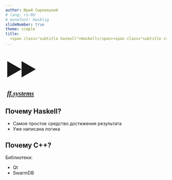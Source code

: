 ```yaml
---
author: Юрий Сыровецкий
# lang: ru-RU
# monofont: Hasklig
slideNumber: true
theme: simple
title:
  <span class="subtitle haskell">Haskell</span><span class="subtitle cxx">C++</span>
...
```


##

<h1><div style="font-size: 2em; letter-spacing: -0.155em;">▶▶</div></h1>
<h2 style="font-family: serif; font-style: italic;">&nbsp;<a href="https://ff.systems">ff.systems</a><h2>

## Почему Haskell?

- Самое простое средство достижения результата
- Уже написана логика

## Почему C++?

Библиотеки:

- Qt
- SwarmDB

<!-- ## Почему не писать всё на С++?
Есть пласт логики, которую проще выразить на Хаскеле -->

<!-- technical area -->

<style>
  .title .subtitle {
    border-color: black;
    border-style: solid;
    padding-left: 0.25em;
    padding-right: 0.25em;
  }
  .title .haskell {
    border-width: 0 0.05em 0.05em 0;
    padding-top: 0.05em;
  }
  .title .cxx {
    border-width: 0.05em 0 0 0;
  }
</style>
